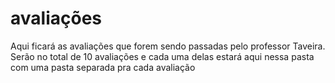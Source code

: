 # avaliações
Aqui ficará as avaliações que forem sendo passadas pelo professor Taveira. Serão no total de 10 avaliações e cada uma delas estará aqui nessa pasta com uma pasta separada pra cada avaliação 
